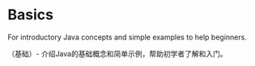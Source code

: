 
# Basics
For introductory Java concepts and simple examples to help beginners.

（基础）- 介绍Java的基础概念和简单示例，帮助初学者了解和入门。